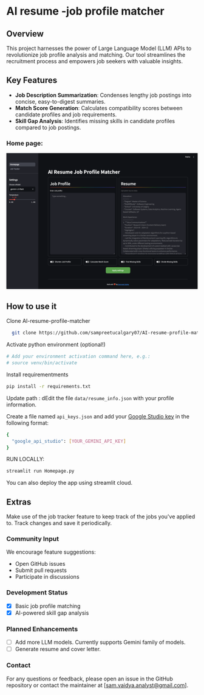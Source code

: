 # AI resume -job profile matcher

## Overview

This project harnesses the power of Large Language Model (LLM) APIs to revolutionize job profile analysis and matching. Our tool streamlines the recruitment process and empowers job seekers with valuable insights.

## Key Features

- **Job Description Summarization**: Condenses lengthy job postings into concise, easy-to-digest summaries.
- **Match Score Generation**: Calculates compatibility scores between candidate profiles and job requirements.
- **Skill Gap Analysis**: Identifies missing skills in candidate profiles compared to job postings.

### Home page:

![homepage](img/homepage.png)

## How to use it

Clone AI-resume-profile-matcher

```bash
  git clone https://github.com/sampreetucalgary07/AI-resume-profile-matcher.git

```

Activate python environment (optional!)

```bash
# Add your environment activation command here, e.g.:
# source venv/bin/activate

```

Install requirementments

```bash
pip install -r requirements.txt

```

Update path : dEdit the file `data/resume_info.json` with your profile information.

Create a file named `api_keys.json` and add your [Google Studio key](https://aistudio.google.com/app/apikey) in the following format:

```bash
{
  "google_api_studio": [YOUR_GEMINI_API_KEY]
}

```

RUN LOCALLY:

```bash
streamlit run Homepage.py
```

You can also deploy the app using streamlit cloud.

## Extras

Make use of the job tracker feature to keep track of the jobs you've applied to. Track changes and save it periodically.

### Community Input

We encourage feature suggestions:

- Open GitHub issues
- Submit pull requests
- Participate in discussions

### Development Status

- [x] Basic job profile matching
- [x] AI-powered skill gap analysis

### Planned Enhancements

- [ ] Add more LLM models. Currently supports Gemini family of models.
- [ ] Generate resume and cover letter.

### Contact

For any questions or feedback, please open an issue in the GitHub repository or contact the maintainer at [sam.vaidya.analyst@gmail.com].
